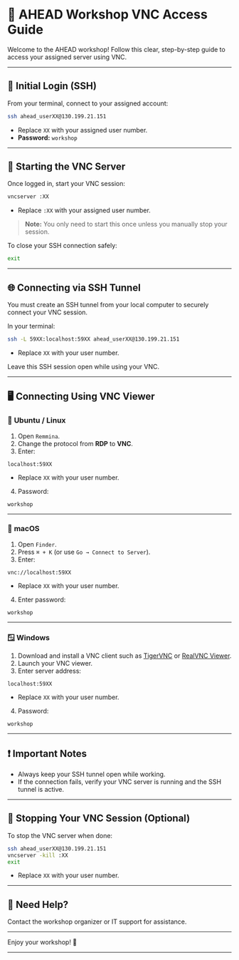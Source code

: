 # 🚀 AHEAD Workshop VNC Access Guide

Welcome to the AHEAD workshop! Follow this clear, step-by-step guide to access your assigned server using VNC.

---

## 📌 Initial Login (SSH)

From your terminal, connect to your assigned account:

```bash
ssh ahead_userXX@130.199.21.151
```

- Replace `XX` with your assigned user number.
- **Password:** `workshop`

---

## 🚦 Starting the VNC Server

Once logged in, start your VNC session:

```bash
vncserver :XX
```

- Replace `:XX` with your assigned user number.

> **Note:** You only need to start this once unless you manually stop your session.

To close your SSH connection safely:

```bash
exit
```

---

## 🌐 Connecting via SSH Tunnel

You must create an SSH tunnel from your local computer to securely connect your VNC session.

In your terminal:

```bash
ssh -L 59XX:localhost:59XX ahead_userXX@130.199.21.151
```

- Replace `XX` with your user number.

Leave this SSH session open while using your VNC.

---

## 🖥️ Connecting Using VNC Viewer

### 🐧 **Ubuntu / Linux**

1. Open `Remmina`.
2. Change the protocol from **RDP** to **VNC**.
3. Enter:

```
localhost:59XX
```

- Replace `XX` with your user number.

4. Password:

```
workshop
```

---

### 🍎 **macOS**

1. Open `Finder`.
2. Press `⌘ + K` (or use `Go → Connect to Server`).
3. Enter:

```
vnc://localhost:59XX
```

- Replace `XX` with your user number.

4. Enter password:

```
workshop
```

---

### 🪟 **Windows**

1. Download and install a VNC client such as [TigerVNC](https://tigervnc.org/) or [RealVNC Viewer](https://www.realvnc.com/en/connect/download/viewer/).
2. Launch your VNC viewer.
3. Enter server address:

```
localhost:59XX
```

- Replace `XX` with your user number.

4. Password:

```
workshop
```

---

## ❗ Important Notes

- Always keep your SSH tunnel open while working.
- If the connection fails, verify your VNC server is running and the SSH tunnel is active.

---

## 🔌 Stopping Your VNC Session (Optional)

To stop the VNC server when done:

```bash
ssh ahead_userXX@130.199.21.151
vncserver -kill :XX
exit
```

- Replace `XX` with your user number.

---

## 📩 Need Help?

Contact the workshop organizer or IT support for assistance.

---

Enjoy your workshop! 🚀

---

